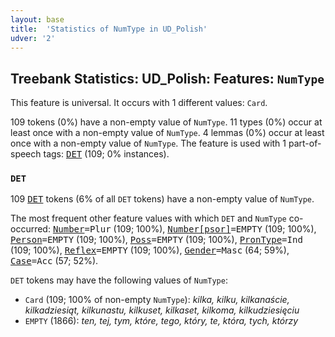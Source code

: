 ```yaml
---
layout: base
title:  'Statistics of NumType in UD_Polish'
udver: '2'
---
```


## Treebank Statistics: UD_Polish: Features: `NumType`

This feature is universal.
It occurs with 1 different values: `Card`.

109 tokens (0%) have a non-empty value of `NumType`.
11 types (0%) occur at least once with a non-empty value of `NumType`.
4 lemmas (0%) occur at least once with a non-empty value of `NumType`.
The feature is used with 1 part-of-speech tags: <tt><a href="pl-pos-DET.html">DET</a></tt> (109; 0% instances).

### `DET`

109 <tt><a href="pl-pos-DET.html">DET</a></tt> tokens (6% of all `DET` tokens) have a non-empty value of `NumType`.

The most frequent other feature values with which `DET` and `NumType` co-occurred: <tt><a href="pl-feat-Number.html">Number</a></tt><tt>=Plur</tt> (109; 100%), <tt><a href="pl-feat-Number-psor.html">Number[psor]</a></tt><tt>=EMPTY</tt> (109; 100%), <tt><a href="pl-feat-Person.html">Person</a></tt><tt>=EMPTY</tt> (109; 100%), <tt><a href="pl-feat-Poss.html">Poss</a></tt><tt>=EMPTY</tt> (109; 100%), <tt><a href="pl-feat-PronType.html">PronType</a></tt><tt>=Ind</tt> (109; 100%), <tt><a href="pl-feat-Reflex.html">Reflex</a></tt><tt>=EMPTY</tt> (109; 100%), <tt><a href="pl-feat-Gender.html">Gender</a></tt><tt>=Masc</tt> (64; 59%), <tt><a href="pl-feat-Case.html">Case</a></tt><tt>=Acc</tt> (57; 52%).

`DET` tokens may have the following values of `NumType`:

* `Card` (109; 100% of non-empty `NumType`): <em>kilka, kilku, kilkanaście, kilkadziesiąt, kilkunastu, kilkuset, kilkaset, kilkoma, kilkudziesięciu</em>
* `EMPTY` (1866): <em>ten, tej, tym, które, tego, który, te, która, tych, którzy</em>

